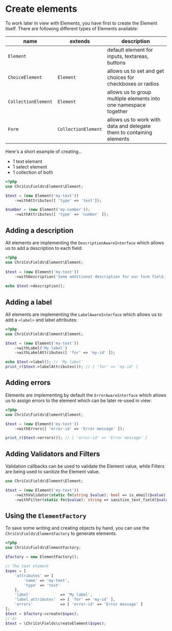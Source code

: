 # Create elements
To work later in view with Elements, you have first to create the Element itself. There are following different types of Elements available:


| name                | extends             | description                                                          |
|---------------------|---------------------|----------------------------------------------------------------------|
| `Element`           |                     | default element for inputs, textareas, buttons                       |
| `ChoiceElement`     | `Element`           | allows us to set and get choices for checkboxes or radios            |
| `CollectionElement` | `Element`           | allows us to group multiple elements into one namespace together     |
| `Form`              | `CollectionElement` | allows us to work with data and delegate them to containing elements |

Here's a short example of creating...

- 1 text element
- 1 select element
- 1 collection of both

```php
<?php
use ChriCo\Fields\Element\Element;

$text = (new Element('my-text'))
	->withAttributes([ 'type' => 'text']);

$number = (new Element('my-number'));
	->withAttributes([ 'type' => 'number' ]);
```

## Adding a description
All elements are implementing the `DescriptionAwareInterface` which allows us to add a description to each field:
 
```php
<?php
use ChriCo\Fields\Element\Element;
 
$text = (new Element('my-text'))
	->withDescription('Some additional description for our form field.');
  
echo $text->description(); 
```
 
 
## Adding a label
All elements are implementing the `LabelAwareInterface` which allows us to add a `<label>` and label attributes:

```php
<?php
use ChriCo\Fields\Element\Element;

$text = (new Element('my-text'))
	->withLabel('My label')
	->withLabelAttributes([ 'for' => 'my-id' ]);

echo $text->label(); // 'My label'
print_r($text->labelAttributes()); // [ 'for' => 'my-id' ] 
```

## Adding errors
Elements are implementing by default the `ErrorAwareInterface` which allows us to assign errors to the element which can be later re-used in view:

```php
<?php
use ChriCo\Fields\Element\Element;

$text = (new Element('my-text'))
	->withErrors([ 'error-id' => 'Error message' ]);

print_r($text->errors()); // [ 'error-id' => 'Error message' ]
```

## Adding Validators and Filters
Validation callbacks can be used to validate the Element value, while Filters are being used to sanitize the Element value.

```php
use ChriCo\Fields\Element\Element;

$text = (new Element('my-text'))
    ->withValidator(static fn(string $value): bool => is_email($value))
    ->withFilter(static fn($value): string => sanitize_text_field($value));
```

## Using the `ElementFactory`
To save some writing and creating objects by hand, you can use the `ChriCo\Fields\ElementFactory` to generate elements.

```php
<?php
use ChriCo\Fields\ElementFactory;

$factory = new ElementFactory(); 

// The text element
$spec = [
	'attributes' => [
		'name' => 'my-text',
		'type' => 'text'
	],
	'label'             => 'My label',
	'label_attributes'  => [ 'for' => 'my-id' ],
	'errors'            => [ 'error-id' => 'Error message' ]
];
$text = $factory->create($spec);
// or
$text = \ChriCo\Fields\createElement($spec);
```
